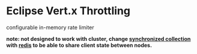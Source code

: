 # Eclipse Vert.x Throttling

configurable in-memory rate limiter

**note: not designed to work with cluster, change <u>synchronized collection</u> with <u>redis</u> to be able to share client state between nodes.**
